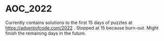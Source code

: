 # AOC_2022
Currently contains solutions to the first 15 days of puzzles at https://adventofcode.com/2022 . Stopped at 15 because burn-out. Might finish the remaining days in the future.
